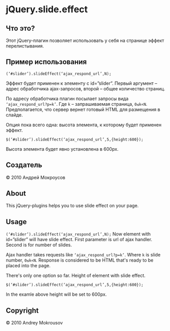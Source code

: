 jQuery.slide.effect
===================

Что это?
--------

Этот jQuery-плагин позволяет использовать у себя на странице эффект перелистывания.

Пример использования
---------------------------------

`(‘#slider’).slideEffect(‘ajax_respond_url’,N);`

Эффект будет применен к элементу с id=”slider”. Первый аргумент – адрес обработчика ajax-запросов, второй – общее количество страниц.

По адресу обработчика плагин посылает запросы вида  `‘ajax_respond_url?p=k’`. Где `k` – запрашиваемая страница, `0≤k<N`. 
Предполагается, что сервер вернет готовый HTML для размещения в слайде.

Опция пока всего одна: высота элемента, к которому будет применен эффект.

`$(‘#slider’).slideEffect(‘ajax_respond_url’,5,{height:600});`

Высота элемента будет явно установлена в 600px.

Создатель
---------

&copy; 2010 Андрей Мокроусов

About
------

This jQuery-plugins helps you to use slide effect on your page.

Usage
---------

`(‘#slider’).slideEffect(‘ajax_respond_url’,N);`
Now element with id=”slider” will have slide effect. First parameter is url of ajax handler. Second is for number of slides.

Ajax handler takes requests like `‘ajax_respond_url?p=k’`. Where `k` is slide number, `0≤k<N`.
Response is considered to be HTML that's ready to be placed into the page.

There's only one option so far. Height of element with slide effect. 

`$(‘#slider’).slideEffect(‘ajax_respond_url’,5,{height:600});`

In the examle above height will be set to 600px.

Copyright
----------

&copy; 2010 Andrey Mokrousov